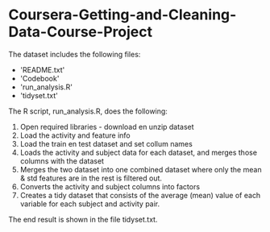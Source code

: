 # Coursera-Getting-and-Cleaning-Data-Course-Project

The dataset includes the following files:

- 'README.txt'
- 'Codebook'
- 'run_analysis.R'
- 'tidyset.txt'

The R script, run_analysis.R, does the following:

1. Open required libraries - download en unzip dataset
2. Load the activity and feature info
3. Load the train en test dataset and set collum names 
4. Loads the activity and subject data for each dataset, and merges those columns with the dataset
5. Merges the two dataset into one combined dataset where only the mean & std features are in the rest is filtered out. 
6. Converts the activity and subject columns into factors
7. Creates a tidy dataset that consists of the average (mean) value of each variable for each subject and activity pair.

The end result is shown in the file tidyset.txt.
